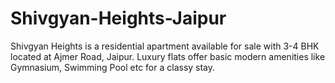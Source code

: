 Shivgyan-Heights-Jaipur
=======================

Shivgyan Heights is a residential apartment available for sale with 3-4 BHK located at Ajmer Road, Jaipur. Luxury flats offer basic modern amenities like Gymnasium, Swimming Pool etc for a classy stay.
